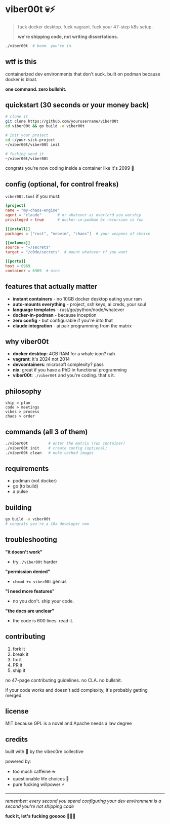 # viber00t 💀⚡

> fuck docker desktop. fuck vagrant. fuck your 47-step k8s setup.
> 
> **we're shipping code, not writing dissertations.**

```bash
./viber00t  # boom. you're in.
```

## wtf is this

containerized dev environments that don't suck. built on podman because docker is bloat. 

**one command. zero bullshit.**

## quickstart (30 seconds or your money back)

```bash
# clone it
git clone https://github.com/yourusername/viber00t
cd viber00t && go build -o viber00t

# init your project
cd ~/your-sick-project
~/viber00t/viber00t init

# fucking send it
~/viber00t/viber00t
```

congrats you're now coding inside a container like it's 2099 🎉

## config (optional, for control freaks)

`viber00t.toml` if you must:

```toml
[project]
name = "my-chaos-engine"
agent = "claude"       # or whatever ai overlord you worship
privileged = true      # docker-in-podman bc recursion is fun

[[install]]
packages = ["rust", "neovim", "chaos"]  # your weapons of choice

[[volumes]]
source = "~/secrets"
target = "/c0de/secrets"  # mount whatever tf you want

[[ports]]
host = 6969
container = 6969  # nice
```

## features that actually matter

- **instant containers** - no 10GB docker desktop eating your ram
- **auto-mounts everything** - project, ssh keys, ai creds, your soul
- **language templates** - rust/go/python/node/whatever
- **docker-in-podman** - because inception
- **zero config** - but configurable if you're into that
- **claude integration** - ai pair programming from the matrix

## why viber00t

- **docker desktop**: 4GB RAM for a whale icon? nah
- **vagrant**: it's 2024 not 2014
- **devcontainers**: microsoft complexity? pass
- **nix**: great if you have a PhD in functional programming
- **viber00t**: `./viber00t` and you're coding. that's it.

## philosophy

```
ship > plan
code > meetings  
vibes > process
chaos > order
```

## commands (all 3 of them)

```bash
./viber00t         # enter the matrix (run container)
./viber00t init    # create config (optional)
./viber00t clean   # nuke cached images
```

## requirements

- podman (not docker)
- go (to build)
- a pulse

## building

```bash
go build -o viber00t
# congrats you're a 10x developer now
```

## troubleshooting

**"it doesn't work"**
- try `./viber00t` harder

**"permission denied"**
- `chmod +x viber00t` genius

**"i need more features"**
- no you don't. ship your code.

**"the docs are unclear"**
- the code is 600 lines. read it.

## contributing

1. fork it
2. break it  
3. fix it
4. PR it
5. ship it

no 47-page contributing guidelines. no CLA. no bullshit.

if your code works and doesn't add complexity, it's probably getting merged.

## license

MIT because GPL is a novel and Apache needs a law degree

## credits

built with 🖤 by the vibec0re collective

powered by:
- too much caffeine ☕
- questionable life choices 🎲
- pure fucking willpower ⚡

---

*remember: every second you spend configuring your dev environment is a second you're not shipping code*

**fuck it, let's fucking gooooo** 🚀🚀🚀